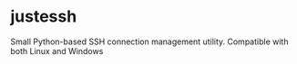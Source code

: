 # justessh
Small Python-based SSH connection management utility. Compatible with both Linux and Windows
